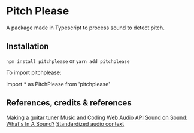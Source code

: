 # Pitch Please
A package made in Typescript to process sound to detect pitch.

## Installation
`npm install pitchplease` or `yarn add pitchplease`

To import pitchplease:

import * as PitchPlease from 'pitchplease'

## References, credits & references
[Making a guitar tuner](jonathan.bergknoff.com/journal/making-a-guitar-tuner-html5)
[Music and Coding](https://www.youtube.com/watch?v=XCVY8eVwfvI&t=671s&ab_channel=MusicandCoding)
[Web Audio API](https://webaudio.github.io/web-audio-api/)
[Sound on Sound: What's In A Sound?](https://www.soundonsound.com/techniques/whats-sound)
[Standardized audio context](https://github.com/chrisguttandin/standardized-audio-context)
